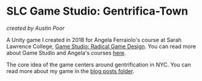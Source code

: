 # SLC Game Studio: Gentrifica-Town

_created by Austin Poor_

A Unity game I created in 2018 for Angela Ferraiolo's course at Sarah Lawrence College, [Game Studio: Radical Game Design](https://www.sarahlawrence.edu/faculty/ferraiolo-angela.html#accordion-previously-taught-course-game-studio-radical-game-design). You can read more about Game Studio and Angela's courses [here](http://astoryisnotatree.net/).

The core idea of the game centers around gentrification in NYC. You can read more about my game in the [blog posts folder](blogPosts/).



